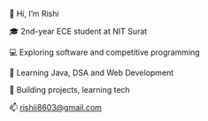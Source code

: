 👋 Hi, I’m Rishi

🎓 2nd-year ECE student at NIT Surat

💻 Exploring software and competitive programming

🌱 Learning Java, DSA and Web Development 


🚀 Building projects, learning tech

📫 rishii8603@gmail.com

